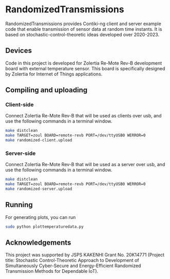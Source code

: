 # RandomizedTransmissions
RandomizedTransmissions provides Contiki-ng client and server example code that enable transmission of sensor data at random time instants. It is based on stochastic-control-theoretic ideas developed over 2020-2023.


## Devices

Code in this project is developed for Zolertia Re-Mote Rev-B development board with external temperature sensor. This board is specifically designed by Zolertia for Internet of Things applications. 

## Compiling and uploading


### Client-side
Connect Zolertia Re-Mote Rev-B that will be used as clients over usb, and use the following commands in a terminal window.

```sh
make distclean
make TARGET=zoul BOARD=remote-revb PORT=/dev/ttyUSB0 WERROR=0
make randomized-client.upload
```

### Server-side

Connect Zolertia Re-Mote Rev-B that will be used as a server over usb, and use the following commands in a terminal window.

```sh
make distclean
make TARGET=zoul BOARD=remote-revb PORT=/dev/ttyUSB0 WERROR=0
make randomized-server.upload
```

## Running

For generating plots, you can run

```sh
sudo python plottemperaturedata.py
```

## Acknowledgements

This project was supported by JSPS KAKENHI Grant No. 20K14771 (Project title: Stochastic Control-Theoretic Approach to Development of Simultaneously Cyber-Secure and Energy-Efficient Randomized Transmission Methods for Dependable IoT).
